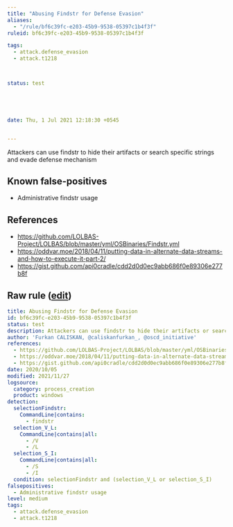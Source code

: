 ```yaml
---
title: "Abusing Findstr for Defense Evasion"
aliases:
  - "/rule/bf6c39fc-e203-45b9-9538-05397c1b4f3f"
ruleid: bf6c39fc-e203-45b9-9538-05397c1b4f3f

tags:
  - attack.defense_evasion
  - attack.t1218



status: test





date: Thu, 1 Jul 2021 12:18:30 +0545


---
```


Attackers can use findstr to hide their artifacts or search specific strings and evade defense mechanism

<!--more-->


## Known false-positives

* Administrative findstr usage



## References

* https://github.com/LOLBAS-Project/LOLBAS/blob/master/yml/OSBinaries/Findstr.yml
* https://oddvar.moe/2018/04/11/putting-data-in-alternate-data-streams-and-how-to-execute-it-part-2/
* https://gist.github.com/api0cradle/cdd2d0d0ec9abb686f0e89306e277b8f


## Raw rule ([edit](https://github.com/SigmaHQ/sigma/edit/master/rules/windows/process_creation/proc_creation_win_susp_findstr.yml))
```yaml
title: Abusing Findstr for Defense Evasion
id: bf6c39fc-e203-45b9-9538-05397c1b4f3f
status: test
description: Attackers can use findstr to hide their artifacts or search specific strings and evade defense mechanism
author: 'Furkan CALISKAN, @caliskanfurkan_, @oscd_initiative'
references:
  - https://github.com/LOLBAS-Project/LOLBAS/blob/master/yml/OSBinaries/Findstr.yml
  - https://oddvar.moe/2018/04/11/putting-data-in-alternate-data-streams-and-how-to-execute-it-part-2/
  - https://gist.github.com/api0cradle/cdd2d0d0ec9abb686f0e89306e277b8f
date: 2020/10/05
modified: 2021/11/27
logsource:
  category: process_creation
  product: windows
detection:
  selectionFindstr:
    CommandLine|contains:
      - findstr
  selection_V_L:
    CommandLine|contains|all:
      - /V
      - /L
  selection_S_I:
    CommandLine|contains|all:
      - /S
      - /I
  condition: selectionFindstr and (selection_V_L or selection_S_I)
falsepositives:
  - Administrative findstr usage
level: medium
tags:
  - attack.defense_evasion
  - attack.t1218

```
